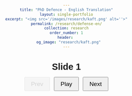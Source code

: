 ```yaml
---
title: "PhD Defence - English Translation"
layout: single-portfolio
excerpt: "<img src='/images/research/kaft.png' alt=''>"
permalink: /research/defense-en/
collection: research
order_number: 1
header: 
  og_image: "research/kaft.png"
---
```

<!DOCTYPE html>
<html lang="en">
<head>
<meta charset="UTF-8" />
<meta name="viewport" content="width=device-width, initial-scale=1" />
<title>Simple Audio Slides</title>
<style>
  body {
    font-family: sans-serif;
    text-align: center;
    margin: 2rem;
  }
  #slideTitle {
    font-size: 1.8rem;
    margin-bottom: 1rem;
  }
  #controls button {
    font-size: 1.2rem;
    padding: 0.6rem 1.2rem;
    margin: 0 0.3rem;
    cursor: pointer;
  }
  #controls button:disabled {
    opacity: 0.5;
    cursor: default;
  }
</style>
</head>
<body>

<h2 id="slideTitle">Slide 1</h2>

<div id="controls">
  <button id="prevBtn" disabled>Prev</button>
  <button id="playBtn">Play</button>
  <button id="nextBtn">Next</button>
</div>

<audio id="audio"></audio>

<script>
  const slides = [
    { title: "Slide 1", src: "/files/test.wav" },
    { title: "Slide 2", src: "/files/test.wav" },
    { title: "Slide 3", src: "/files/test.wav" }
  ];

  let currentSlide = 0;
  const slideTitle = document.getElementById('slideTitle');
  const audio = document.getElementById('audio');
  const playBtn = document.getElementById('playBtn');
  const prevBtn = document.getElementById('prevBtn');
  const nextBtn = document.getElementById('nextBtn');

  function updateUI() {
    slideTitle.textContent = slides[currentSlide].title;
    audio.src = slides[currentSlide].src;
    audio.load();
    playBtn.textContent = "Play";

    prevBtn.disabled = currentSlide === 0;
    nextBtn.disabled = currentSlide === slides.length - 1;
  }

  playBtn.addEventListener('click', () => {
    if (audio.paused) {
      audio.play();
      playBtn.textContent = "Pause";
    } else {
      audio.pause();
      playBtn.textContent = "Play";
    }
  });

  prevBtn.addEventListener('click', () => {
    if (currentSlide > 0) {
      audio.pause();
      currentSlide--;
      updateUI();
    }
  });

  nextBtn.addEventListener('click', () => {
    if (currentSlide < slides.length - 1) {
      audio.pause();
      currentSlide++;
      updateUI();
    }
  });

  audio.addEventListener('ended', () => {
    playBtn.textContent = "Play";
    if (currentSlide < slides.length - 1) {
      currentSlide++;
      updateUI();
    }
  });

  window.addEventListener('DOMContentLoaded', () => {
    updateUI();
  });
</script>

</body>
</html>


